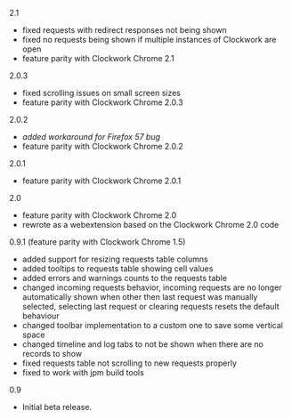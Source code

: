 2.1
- fixed requests with redirect responses not being shown
- fixed no requests being shown if multiple instances of Clockwork are open
- feature parity with Clockwork Chrome 2.1

2.0.3
- fixed scrolling issues on small screen sizes
- feature parity with Clockwork Chrome 2.0.3

2.0.2
- *added workaround for Firefox 57 bug*
- feature parity with Clockwork Chrome 2.0.2

2.0.1
- feature parity with Clockwork Chrome 2.0.1

2.0
- feature parity with Clockwork Chrome 2.0
- rewrote as a webextension based on the Clockwork Chrome 2.0 code

0.9.1
(feature parity with Clockwork Chrome 1.5)
- added support for resizing requests table columns
- added tooltips to requests table showing cell values
- added errors and warnings counts to the requests table
- changed incoming requests behavior, incoming requests are no longer automatically shown when other then last request was manually selected, selecting last request or clearing requests resets the default behaviour
- changed toolbar implementation to a custom one to save some vertical space
- changed timeline and log tabs to not be shown when there are no records to show
- fixed requests table not scrolling to new requests properly
- fixed to work with jpm build tools

0.9
- Initial beta release.
